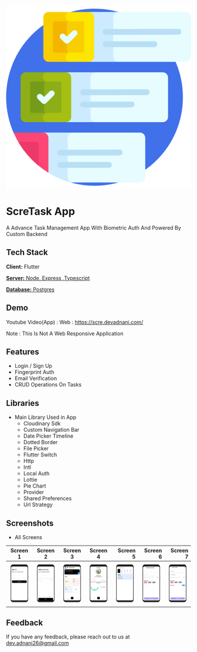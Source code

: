 <p align="center">
  <img src="https://github.com/Dev-Adnani/ScreTask-Flutter/blob/main/assets/images/logo.png" />
</p>


# ScreTask App

A Advance Task Management App With Biometric Auth And Powered By Custom Backend 

## Tech Stack

**Client:** Flutter

[**Server:** Node, Express ,Typescript](https://github.com/Dev-Adnani/ScreTask-Backend)

[**Database:** Postgres](https://github.com/Dev-Adnani/ScreTask-Backend)

## Demo

Youtube Video(App) : 
Web : https://scre.devadnani.com/

Note : This Is Not A Web Responsive Application

## Features

- Login / Sign Up
- Fingerprint Auth
- Email Verification
- CRUD Operations On Tasks

## Libraries

- Main Library Used in App      
    - Cloudinary Sdk
    - Custom Navigation Bar
    - Date Picker Timeline
    - Dotted Border
    - File Picker
    - Flutter Switch
    - Http
    - Intl
    - Local Auth
    - Lottie
    - Pie Chart
    - Provider
    - Shared Preferences
    - Url Strategy

## Screenshots

- All Screens 

Screen 1               |  Screen 2  | Screen 3                            |  Screen 4 |Screen 5 |Screen 6 |Screen 7
:-------------------------:|:-------------------------:|:-------------------------:|:-------------------------:|-------------------------:|-------------------------:|-------------------------:
![](screenshots/email.png)|![](screenshots/login.png)|![](screenshots/home.png)|![](screenshots/profile.png)|![](screenshots/wlist.png) |![](screenshots/create.png)|![](screenshots/edit.png)

## Feedback

If you have any feedback, please reach out to us at dev.adnani26@gmail.com

